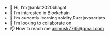 - 👋 Hi, I’m @ankit2020bhagat
- 👀 I’m interested in Blockchain
- 🌱 I’m currently learning soldity,Rust,javascripts
- 💞️ I’m looking to collaborate on 
- 📫 How to reach me animusk7765@gmail.com

<!---
ankit2020bhagat/ankit2020bhagat is a ✨ special ✨ repository because its `README.md` (this file) appears on your GitHub profile.
You can click the Preview link to take a look at your changes.
--->
